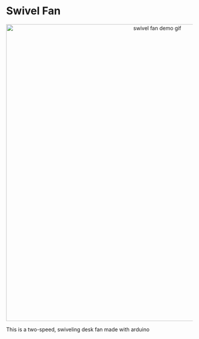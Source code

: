 # Swivel Fan

<p align="center">
  <img src="swivel-fan.gif" alt="swivel fan demo gif" width="800">
</p>

<p align="justify">
This is a two-speed, swiveling desk fan made with arduino
</p>
